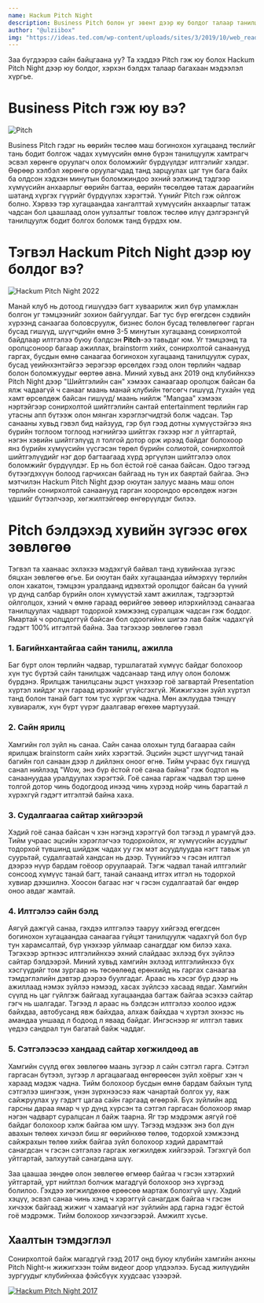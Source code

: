```yaml
---
name: Hackum Pitch Night
description: Business Pitch болон уг эвент дээр юу болдог талаар танилцацгаая
author: "@ulziibox"
img: "https://ideas.ted.com/wp-content/uploads/sites/3/2019/10/web_ready_audience-needs_v01.jpg?w=750"
---
```


Заа бүгдээрээ сайн байцгаана уу? Та хэддээ Pitch гэж юу болох Hackum Pitch Night дээр юу болдог, хэрхэн бэлдэх талаар багахаан мэдээлэл хүргье.

# Business Pitch гэж юу вэ?

![Pitch](https://ideas.ted.com/wp-content/uploads/sites/3/2019/10/web_ready_audience-needs_v01.jpg?w=750)

Business Pitch гэдэг нь өөрийн төслөө маш богинохон хугацаанд төслийг тань бодит болгож чадах хүмүүсийн өмнө бүрэн танилцуулж хамтрагч эсвэл хөрөнгө оруулагч олох боломжийг бүрдүүлдэг илтгэлийг хэлдэг. Өөрөөр хэлбэл хөрөнгө оруулагчдад танд зарцуулах цаг тун бага байх ба олдсон хэдхэн минутын боломжиндоо эхний ээлжинд тэдгээр хүмүүсийн анхаарлыг өөрийн багтаа, өөрийн төсөлдөө татаж дараагийн шатанд хүргэх гүүрийг бүрдүүлэх хэрэгтэй. Үүнийг Pitch гэж ойлгож болно. Хэрвээ тэр хугацаандаа хангалттай хүмүүсийн анхаарлыг татаж чадсан бол цаашлаад олон уулзалтыг товлож төслөө илүү дэлгэрэнгүй танилцуулж бодит болгох боломж танд бүрдэх юм. 

# Тэгвэл Hackum Pitch Night дээр юу болдог вэ?

![Hackum Pitch Night 2022](https://blogger.googleusercontent.com/img/a/AVvXsEinhikln2dt1nLWkspQ9b9DxTL087WlEBilomRzT-ch7KZYImJxPZEAcwLTszVPH-AdFMCOKGTWT6sS08jP6BmPKMPKEVFHzCBq3jukTBSqVs0OztJ2D_aYgtSJfRvq4mBoLz7_sIDl_PjviNAsmvX5Yq4QLWq86bDG5Et74wiezYzICbm_8DY2gtu8=s16000)

Манай клуб нь дотоод гишүүдээ багт хуваарилж жил бүр уламжлан болгон уг тэмцээнийг зохион байгуулдаг. Баг тус бүр өгөгдсөн сэдвийн хүрээнд санаагаа боловсруулж, бизнес болон бусад төлөвлөгөөг гарган бусад гишүүд, шүүгчдийн өмнө 3-5 минутын хугацаанд сонирхолтой байдлаар илтгэлээ буюу бэлдсэн <b>Pitch</b>-ээ тавьдаг юм. Уг тэмцээнд та оролцсоноор багаар ажиллах, brainstorm хийх, сонирхолтой санаанууд гаргах, бусдын өмнө санаагаа богинохон хугацаанд танилцуулж сурах, бусад үеийнхэнтэйгээ эерэгээр өрсөлдөх гээд олон төрлийн чадвар болон боломжуудыг өөртөө авна. Миний хувьд анх 2019 онд клубийнхээ Pitch Night дээр "Шийтгэлийн сан" хэмээх санаагаар оролцож байсан ба ялж чадаагүй ч санааг маань манай клубийн төгсөгч гишүүд /тухайн үед хамт өрсөлдөж байсан гишүүд/ маань нийлж "Mangaa" хэмээх нэртэйгээр сонирхолтой шийтгэлийн сантай entertainment төрлийн гар утасны апп бүтээж олон мянган хэрэглэгчидтэй болж чадсан. Тэр санааны хувьд гэвэл бид найзууд, гэр бүл гээд дотны хүмүүстэйгээ янз бүрийн тоглоом тоглоод нэгнийгээ шийтгэх гэхээр нэг л уйтгартай, нэгэн хэвийн шийтгэлүүд л толгой дотор орж ирээд байдаг болохоор янз бүрийн хүмүүсийн үүсгэсэн төрөл бүрийн солиотой, сонирхолтой шийтгэлүүдийг нэг дор багтаагаад хүрд эргүүлэн шийтгэлээ олох боломжийг бүрдүүлдэг. Ер нь бол ёстой гоё санаа байсан. Одоо тэгээд бүтээгдэхүүн болоод гарчихсан байгаад нь тун их баяртай байгаа. Энэ мэтчилэн Hackum Pitch Night дээр оюутан залуус маань маш олон төрлийн сонирхолтой санаанууд гарган хоорондоо өрсөлдөж нэгэн үдшийг бүтээлчээр, хөгжилтэйгөөр өнгөрүүлдэг билээ.

# Pitch бэлдэхэд хувийн зүгээс өгөх зөвлөгөө

Тэгвэл та хаанаас эхлэхээ мэдэхгүй байвал танд хувийнхаа зүгээс бяцхан зөвлөгөө өгье. Би оюутан байх хугацаандаа иймэрхүү төрлийн олон хакатон, тэмцээн уралдаанд идэвхтэй оролцдог байсан ба үүний үр дүнд салбар бүрийн олон хүмүүстэй хамт ажиллаж, тэдгээртэй ойлголцох, хэний ч өмнө гараад өөрийгөө зөвөөр илэрхийлээд санаагаа танилцуулах чадварт тодорхой хэмжээнд суралцаж чадсан гэж боддог. Ямартай ч оролцдоггүй байсан бол одоогийнх шигээ лав байж чадахгүй гэдэгт 100% итгэлтэй байна. Заа тэгэхээр зөвлөгөө гэвэл

### 1. Багийнхантайгаа сайн танилц, ажилла

Баг бүрт олон төрлийн чадвар, туршлагатай хүмүүс байдаг болохоор хүн тус бүртэй сайн танилцаж чадсанаар танд илүү олон боломж бүрдэнэ. Ярилцаж танилцсаны эцэст үнэхээр гоё загвартай Presentation хүртэл хийдэг хүн гараад ирэхийг үгүйсгэхгүй. Жижигхээн зүйл хүртэл танд болон танай багт том тус хүргэж чадна. Мөн ажлуудаа тэнцүү хувиаралж, хүн бүрт үүрэг даалгавар өгөхөө мартуузай.

### 2. Сайн ярилц

Хамгийн гол зүйл нь санаа. Сайн санаа олохын тулд багаараа сайн ярилцаж brainstorm сайн хийх хэрэгтэй. Эцсийн эцэст шүүгчид танай багийн гол санаан дээр л дийлэнх оноог өгнө. Тийм учраас бүх гишүүд санал нийлээд "Wow, энэ бүр ёстой гоё санаа байна" гэж бодтол нь санаануудаа уралдуулах хэрэгтэй. Гоё санаа гаргаж чадвал тэр шөнө толгой дотор чинь бодогдоод инээд чинь хүрээд нойр чинь барагтай л хүрэхгүй гэдэгт итгэлтэй байна хаха. 

### 3. Судалгаагаа сайтар хийгээрэй

Хэдий гоё санаа байсан ч хэн нэгэнд хэрэггүй бол тэгээд л урамгүй дээ. Тийм учраас эцсийн хэрэглэгчээ тодорхойлох, яг хүмүүсийн асуудлыг тодорхой түвшинд шийдэж чадах уу гэх мэт асуудлуудаа нэгт тавьж ул суурьтай, судалгаатай хандсан нь дээр. Түүнийгээ ч гэсэн илтгэл дээрээ нүүр бардам гоёоор оруулаарай. Тэгж чадвал танай илтгэлийг сонсоод хүмүүс танай багт, танай санаанд итгэх итгэл нь тодорхой хувиар дээшилнэ. Хоосон багаас нэг ч гэсэн судалгаатай баг өндөр оноо авдаг жамтай. 

### 4. Илтгэлээ сайн бэлд

Аягүй дажгүй санаа, гэхдээ илтгэлээ тааруу хийгээд өгөгдсөн богинохон хугацаандаа санаагаа гүйцэт танилцуулж чадахгүй бол бүр тун харамсалтай, бүр үнэхээр уйлмаар санагддаг юм билээ хаха. Тэгэхээр эртнээс илтгэлийнхээ эхний слайдаас эхлээд бүх зүйлээ сайтар бэлдээрэй. Миний хувьд хамгийн эхлээд илтгэлийнхээ бүх хэсгүүдийг том зургаар нь төсөөлөөд ерөнхийд нь гаргах санаагаа тэмдэглэлийн дэвтэр дээрээ буулгадаг. Араас нь хэсэг бүр дээр нь ажиллаад нэмэх зүйлээ нэмээд, хасах зүйлсээ хасаад явдаг. Хамгийн сүүлд нь цаг гүйлгэж байгаад хугацаандаа багтаж байгаа эсэхээ сайтар гэгч нь шалгадаг. Тэгээд л араас нь бэлдсэн илтгэлээ хоолоо идэж байхдаа, автобусанд явж байхдаа, алхаж байхдаа ч хүртэл эхнээс нь амандаа уншаад л бодоод л яваад байдаг. Ингэснээр яг илтгэл тавих үедээ сандрал тун багатай байж чаддаг.

### 5. Сэтгэлээсээ хандаад сайтар хөгжилдөөд ав

Хамгийн сүүлд өгөх зөвлөгөө маань зүгээр л сайн сэтгэл гарга. Сэтгэл гаргасан бүтээл, зүгээр л аргацаагаад өнгөрөөсөн зүйл хоёрыг хэн ч хараад мэдэж чадна. Тийм болохоор бусдын өмнө бардам байхын тулд сэтгэлээ шингээж, үнэн зүрхнээсээ яаж чанартай болгох уу, яаж сайжруулах уу гэдэгт цагаа сайн гаргаад өгөөрэй. Бүх зүйлийн ард гарсны дараа ямар ч үр дүнд хүрсэн та сэтгэл гаргасан болохоор ямар нэгэн чадварт суралцсан л байж таарна. Яг тэр мэдрэмж аягүй гоё байдаг болохоор хэлж байгаа юм шүү. Тэгээд мэдээж энэ бол дүн авахын төлөөх хичээл биш яг өөрийнхөө төлөө, тодорхой хэмжээнд сайжрахын төлөө хийж байгаа зүйл болохоор хэдий дарамттай санагдсан ч гэсэн сэтгэлээ гаргаж хөгжилдөж хийгээрэй. Тэгэхгүй бол уйтгартай, залхуутай санагдана шүү.   

Заа цаашаа зөндөө олон зөвлөгөө өгмөөр байгаа ч гэсэн хэтэрхий уйтгартай, урт нийтлэл болчиж магадгүй болохоор энэ хүргээд болилоо. Гэхдээ хөгжилдөхөө ерөөсөө мартаж болохгүй шүү. Хэдий хэцүү, эсвэл санаа чинь хэнд ч хэрэггүй санагдаж байгаа ч гэсэн хичээж байгаад жижиг ч хамаагүй нэг зүйлийн ард гарна гэдэг ёстой гоё мэдрэмж. Тийм болохоор хичээгээрэй. Амжилт хүсье.

## Хаалтын тэмдэглэл

Сонирхолтой байж магадгүй гээд 2017 онд буюу клубийн хамгийн анхны Pitch Night-н жижигхээн тойм видеог доор үлдээлээ. Бусад жилүүдийн зургуудыг клубийнхаа фэйсбүүк хуудсаас үзээрэй. 

[![Hackum Pitch Night 2017](https://i.ytimg.com/vi/jVVYdGDyFPQ/hqdefault.jpg?sqp=-oaymwEcCNACELwBSFXyq4qpAw4IARUAAIhCGAFwAcABBg==&rs=AOn4CLDmQVv0rhE5DgL3q1syNU2ZzR-VOQ)](https://www.youtube.com/watch?v=jVVYdGDyFPQ)

